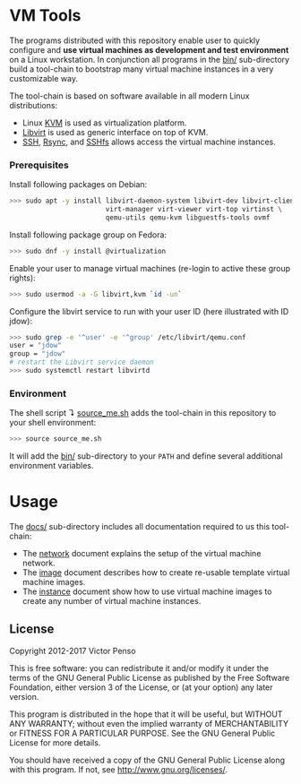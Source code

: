 # VM Tools

The programs distributed with this repository enable user to quickly configure and **use virtual machines as development and test environment** on a Linux workstation. In conjunction all programs in the [bin/](bin) sub-directory build a tool-chain to bootstrap many virtual machine instances in a very customizable way. 

The tool-chain is based on software available in all modern Linux distributions: 

* Linux [KVM](http://www.linux-kvm.org) is used as virtualization platform.
* [Libvirt](http://libvirt.org/) is used as generic interface on top of KVM.
* [SSH](http://www.openssh.com/), [Rsync](http://rsync.samba.org/), and [SSHfs](http://fuse.sourceforge.net/sshfs.html) allows access the virtual machine instances.

### Prerequisites 

Install following packages on Debian:

```bash
>>> sudo apt -y install libvirt-daemon-system libvirt-dev libvirt-clients \
                        virt-manager virt-viewer virt-top virtinst \
                        qemu-utils qemu-kvm libguestfs-tools ovmf
```

Install following package group on Fedora:

```bash
>>> sudo dnf -y install @virtualization
```

Enable your user to manage virtual machines (re-login to active these group rights):

```bash
>>> sudo usermod -a -G libvirt,kvm `id -un`      
```

Configure the libvirt service to run with your user ID (here illustrated with ID jdow):

```bash
>>> sudo grep -e '^user' -e '^group' /etc/libvirt/qemu.conf
user = "jdow"
group = "jdow"
# restart the Libvirt service daemon
>>> sudo systemctl restart libvirtd
```

### Environment

The shell script ↴ [source_me.sh](source_me.sh) adds the tool-chain in this repository to your shell environment:

```bash
>>> source source_me.sh
```

It will add the [bin/](bin/) sub-directory to your `PATH` and define several additional environment variables.

# Usage

The [docs/](docs) sub-directory includes all documentation required to us this tool-chain:

* The [network](docs/network.md) document explains the setup of the virtual machine network.
* The [image](docs/image.md) document describes how to create re-usable template virtual machine images.
* The [instance](docs/instance.md) document show how to use virtual machine images to create any number of virtual machine instances.

## License

Copyright 2012-2017 Victor Penso

This is free software: you can redistribute it
and/or modify it under the terms of the GNU General Public
License as published by the Free Software Foundation,
either version 3 of the License, or (at your option) any
later version.

This program is distributed in the hope that it will be
useful, but WITHOUT ANY WARRANTY; without even the implied
warranty of MERCHANTABILITY or FITNESS FOR A PARTICULAR
PURPOSE. See the GNU General Public License for more details.

You should have received a copy of the GNU General Public
License along with this program. If not, see 
<http://www.gnu.org/licenses/>.

